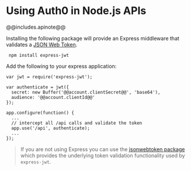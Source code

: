 # Using Auth0 in Node.js APIs

@@includes.apinote@@

Installing the following package will provide an Express middleware that validates a [JSON Web Token](jwt).

	 npm install express-jwt

Add the following to your express application:

  	var jwt = require('express-jwt');

  	var authenticate = jwt({
  	  secret: new Buffer('@@account.clientSecret@@', 'base64'),
  	  audience: '@@account.clientId@@'
  	});

  	app.configure(function() {
  	  ...
  	  // intercept all /api calls and validate the token
  	  app.use('/api', authenticate);
  	  ...
  	});

> If you are not using Express you can use the [jsonwebtoken package](https://github.com/auth0/node-jsonwebtoken) which provides the underlying token validation functionality used by `express-jwt`.

